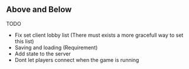 ## Above and Below  

TODO
 - Fix set client lobby list (There must exists a more gracefull way to set this list)
 - Saving and loading (Requirement)
 - Add state to the server
 - Dont let players connect when the game is running
